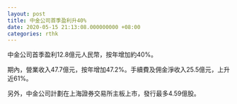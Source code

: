 ```yaml
---
layout: post
title: 中金公司首季盈利升40%
date: 2020-05-15 21:13:08.000000000 +08:00
categories: rthk
---
```


中金公司首季盈利12.8億元人民幣，按年增加約40%。

期內，營業收入47.7億元，按年增加47.2%。手續費及佣金淨收入25.5億元，上升近61%。

另外，中金公司計劃在上海證券交易所主板上市，發行最多4.59億股。
